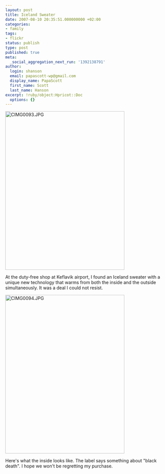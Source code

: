 ```yaml
---
layout: post
title: Iceland Sweater
date: 2007-08-10 20:35:51.000000000 +02:00
categories:
- family
tags:
- flickr
status: publish
type: post
published: true
meta:
  _social_aggregation_next_run: '1392138791'
author:
  login: shanson
  email: papascott-wp@gmail.com
  display_name: PapaScott
  first_name: Scott
  last_name: Hanson
excerpt: !ruby/object:Hpricot::Doc
  options: {}
---
```

<p><a href="http://www.flickr.com/photos/papascott/1074092998/" title="Photo Sharing"><img src="http://farm2.static.flickr.com/1264/1074092998_43710fbaac.jpg" width="375" height="500" alt="CIMG0093.JPG" /></a></p>
<p>At the duty-free shop at Keflavik airport, I found an Iceland sweater with a unique new technology that warms from both the inside and the outside simultaneously. It was a deal I could not resist.</p>
<p><a href="http://www.flickr.com/photos/papascott/1073232835/" title="Photo Sharing"><img src="http://farm2.static.flickr.com/1055/1073232835_c5c8468e76.jpg" width="375" height="500" alt="CIMG0094.JPG" /></a></p>
<p>Here's what the inside looks like. The label says something about "black death". I hope we won't be regretting my purchase.</p>
